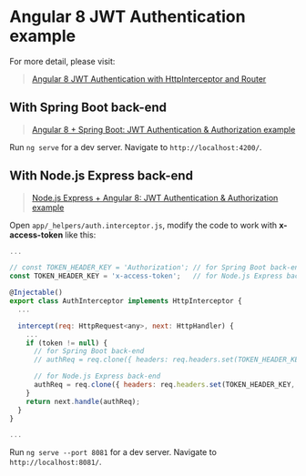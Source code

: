 # Angular 8 JWT Authentication example

For more detail, please visit:
> [Angular 8 JWT Authentication with HttpInterceptor and Router](https://bezkoder.com/angular-jwt-authentication/)

## With Spring Boot back-end

> [Angular 8 + Spring Boot: JWT Authentication & Authorization example](https://bezkoder.com/angular-spring-boot-jwt-auth/)

Run `ng serve` for a dev server. Navigate to `http://localhost:4200/`.

## With Node.js Express back-end

> [Node.js Express + Angular 8: JWT Authentication & Authorization example](https://bezkoder.com/node-js-express-angular-jwt-auth/)

Open `app/_helpers/auth.interceptor.js`, modify the code to work with **x-access-token** like this:
```js
...

// const TOKEN_HEADER_KEY = 'Authorization'; // for Spring Boot back-end
const TOKEN_HEADER_KEY = 'x-access-token';   // for Node.js Express back-end

@Injectable()
export class AuthInterceptor implements HttpInterceptor {
  ...

  intercept(req: HttpRequest<any>, next: HttpHandler) {
    ...
    if (token != null) {
      // for Spring Boot back-end
      // authReq = req.clone({ headers: req.headers.set(TOKEN_HEADER_KEY, 'Bearer ' + token) });

      // for Node.js Express back-end
      authReq = req.clone({ headers: req.headers.set(TOKEN_HEADER_KEY, token) });
    }
    return next.handle(authReq);
  }
}

...
```

Run `ng serve --port 8081` for a dev server. Navigate to `http://localhost:8081/`.
